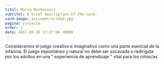 ```yaml
---
titol: Maria Montessori
subtitol: A brief description of the card.
card-image: psicomotricidad.jpg
pagina: projecte
order: 1
date: 2017-09-26 17:27:04 +0000
---
```

Consideramos el juego creativo e imaginativo como una parte esencial de la infancia. El juego espontáneo y natural no debe ser socavada o redirigida por los adultos en una " experiencia de aprendizaje " vital para los niños/as.
